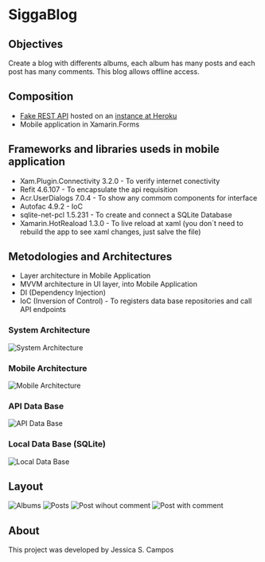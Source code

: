 # SiggaBlog

## Objectives
Create a blog with differents albums, each album has many posts and each post has many comments.
This blog allows offline access.

## Composition
* [Fake REST API](https://github.com/jessik126/siggablog.api) hosted on an [instance at Heroku](https://siggaapi.herokuapp.com)
* Mobile application in Xamarin.Forms

## Frameworks and libraries useds in mobile application
* Xam.Plugin.Connectivity 3.2.0 - To verify internet conectivity
* Refit 4.6.107 - To encapsulate the api requisition
* Acr.UserDialogs 7.0.4 - To show any commom components for interface
* Autofac 4.9.2 - IoC
* sqlite-net-pcl 1.5.231 - To create and connect a SQLite Database
* Xamarin.HotReaload 1.3.0 - To live reload at xaml (you don`t need to rebuild the app to see xaml changes, just salve the file)

## Metodologies and Architectures
* Layer architecture in Mobile Application
* MVVM architecture in UI layer, into Mobile Application
* DI (Dependency Injection)
* IoC (Inversion of Control) - To registers data base repositories and call API endpoints

### System Architecture
![System Architecture](https://i.pinimg.com/originals/0c/6d/41/0c6d41a4698aae12c0063a8c2c596d69.png)

### Mobile Architecture
![Mobile Architecture](https://i.pinimg.com/originals/4b/dd/2b/4bdd2bc5771cbeb0e2834d9b57d7feb6.png)

### API Data Base
![API Data Base](https://i.pinimg.com/originals/df/d1/f2/dfd1f281ba50058a748c72df7f7f0e24.png)

### Local Data Base (SQLite)
![Local Data Base](https://i.pinimg.com/originals/8a/81/bf/8a81bf5b42a81d060d969171c0cb639a.png)

## Layout
![Albums](https://i.pinimg.com/originals/af/bc/07/afbc071f523120a853a69f80a5d2c001.jpg)
![Posts](https://i.pinimg.com/originals/4b/a8/a2/4ba8a25be6cce3166ee4a879b243465c.jpg)
![Post wihout comment](https://i.pinimg.com/originals/3a/ac/b8/3aacb8368cff6c4cac4e300e194118bf.jpg)
![Post with comment](https://i.pinimg.com/originals/d1/32/71/d1327121b67f6a841b8256809b1d9639.jpg)

## About
This project was  developed by Jessica S. Campos
